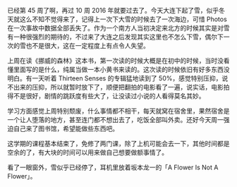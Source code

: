   
已经第 45 周了啊，再过 10 周 2016 年就要过去了。今天大连下起了雪，似乎冬天就这么不知不觉得来了，记得上一次下大雪的时候去了一次海边，可惜 Photos 在一次事故中数据全部丢失了。作为一个南方人当初决定来北方的时候其实是对雪有一种很强烈的期待的，不过来了大连之后发现其实这里也不怎么下雪，偶尔下一次的雪也不是很大，这在一定程度上有点令人失望。

上周在读《挪威的森林》这本书，第一次读的时候大概是在初中的时候，当时没看懂里面写的是什么，纯属当做一本小黄书来读的。这次读的时候依旧有好多东西没明白。有一天听着 Thirteen Senses 的专辑猛地读到了 50%，感觉特别压抑，说不出来的压抑，所以就暂时放下了，顺便把翻拍的电影看了一遍，说实话，电影拍得不是很好，剧情的跳跃度有些大了，让没读过小说的人看得莫名其妙。

学习方面感觉上周特别颓废，什么事情都不相干，每天就窝在宿舍里，果然宿舍是一个让人堕落的地方，甚至连门都不想出去了，吃饭全部叫外卖。还好今天周一强迫自己来了图书馆，希望能做些东西吧。

这学期的课程基本结束了，免修了两门课，除了上机可能会去一下，其他时间都是空余的了，有大块的时间可以用来做自己想要做额事情了。

看了一眼窗外，雪似乎已经停了，耳机里放着坂本龙一的「A Flower Is Not A Flower」。


